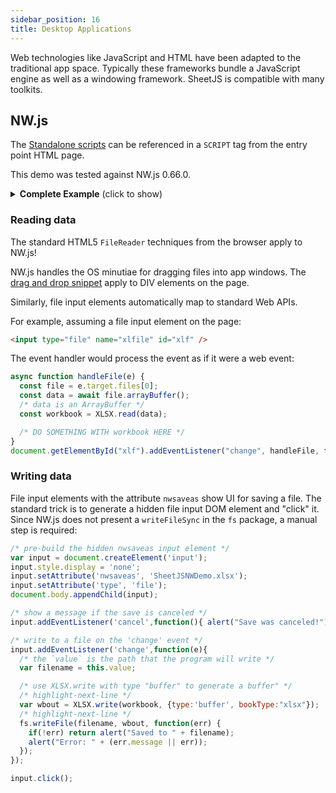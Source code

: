 ```yaml
---
sidebar_position: 16
title: Desktop Applications
---
```


Web technologies like JavaScript and HTML have been adapted to the traditional
app space.  Typically these frameworks bundle a JavaScript engine as well as a
windowing framework. SheetJS is compatible with many toolkits.

## NW.js

The [Standalone scripts](../../installation/standalone) can be referenced in a
`SCRIPT` tag from the entry point HTML page.

This demo was tested against NW.js 0.66.0.

<details><summary><b>Complete Example</b> (click to show)</summary>

1) Create a `package.json` file that specifies the entry point:

```json title="package.json"
{
  "name": "sheetjs-nwjs",
  "author": "sheetjs",
  "version": "0.0.0",
  "main": "index.html",
  "dependencies": {
    "nw": "~0.66.0",
    "xlsx": "https://cdn.sheetjs.com/xlsx-latest/xlsx-latest.tgz"
  }
}
```

2) Download [`index.html`](pathname:///nwjs/index.html) into the same folder.

:::caution

Right-click the link and select "Save Link As...".  Left-clicking the link will
try to load the page in your browser.  The goal is to save the file contents.

:::

3) Run `npm install` to install dependencies

4) To verify the app works, run in the test environment:

```
npx nw .
```

The app will show and you should be able to verify reading and writing by using
the file input element to select a spreadsheet and clicking the export button.

5) To build a standalone app, run the builder:

```
npx -p nw-builder nwbuild --mode=build .
```

This will generate the standalone app in the `build\sheetjs-nwjs\` folder.

</details>

### Reading data

The standard HTML5 `FileReader` techniques from the browser apply to NW.js!

NW.js handles the OS minutiae for dragging files into app windows.  The
[drag and drop snippet](../../solutions/input#example-user-submissions) apply
to DIV elements on the page.

Similarly, file input elements automatically map to standard Web APIs.

For example, assuming a file input element on the page:

```html
<input type="file" name="xlfile" id="xlf" /> 
```

The event handler would process the event as if it were a web event:

```js
async function handleFile(e) {
  const file = e.target.files[0];
  const data = await file.arrayBuffer();
  /* data is an ArrayBuffer */
  const workbook = XLSX.read(data);

  /* DO SOMETHING WITH workbook HERE */
}
document.getElementById("xlf").addEventListener("change", handleFile, false);
```

### Writing data

File input elements with the attribute `nwsaveas` show UI for saving a file. The
standard trick is to generate a hidden file input DOM element and "click" it.
Since NW.js does not present a `writeFileSync` in the `fs` package, a manual
step is required:

```js
/* pre-build the hidden nwsaveas input element */
var input = document.createElement('input');
input.style.display = 'none';
input.setAttribute('nwsaveas', 'SheetJSNWDemo.xlsx');
input.setAttribute('type', 'file');
document.body.appendChild(input);

/* show a message if the save is canceled */
input.addEventListener('cancel',function(){ alert("Save was canceled!"); });

/* write to a file on the 'change' event */
input.addEventListener('change',function(e){
  /* the `value` is the path that the program will write */
  var filename = this.value;

  /* use XLSX.write with type "buffer" to generate a buffer" */
  /* highlight-next-line */
  var wbout = XLSX.write(workbook, {type:'buffer', bookType:"xlsx"});
  /* highlight-next-line */
  fs.writeFile(filename, wbout, function(err) {
    if(!err) return alert("Saved to " + filename);
    alert("Error: " + (err.message || err));
  });
});

input.click();
```
